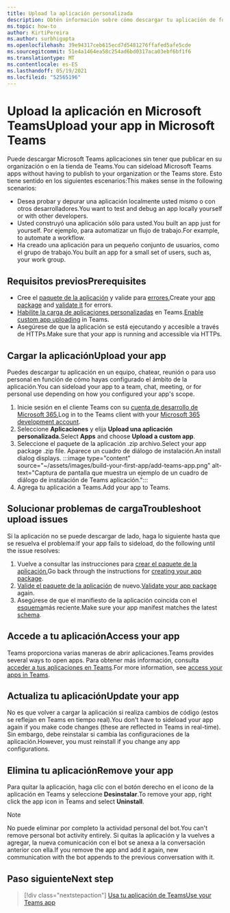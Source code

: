 ```yaml
---
title: Upload la aplicación personalizada
description: Obtén información sobre cómo descargar tu aplicación de forma lateral en Microsoft Teams. La carga lateral es común al probar y depurar una aplicación durante el desarrollo.
ms.topic: how-to
author: KirtiPereira
ms.author: surbhigupta
ms.openlocfilehash: 39e94317ceb615ecd7d5481276ffafed5afe5cde
ms.sourcegitcommit: 51e4a1464ea58c254ad6bd0317aca03ebf6bf1f6
ms.translationtype: MT
ms.contentlocale: es-ES
ms.lasthandoff: 05/19/2021
ms.locfileid: "52565196"
---
```

# <a name="upload-your-app-in-microsoft-teams"></a><span data-ttu-id="939f6-104">Upload la aplicación en Microsoft Teams</span><span class="sxs-lookup"><span data-stu-id="939f6-104">Upload your app in Microsoft Teams</span></span>

<span data-ttu-id="939f6-105">Puede descargar Microsoft Teams aplicaciones sin tener que publicar en su organización o en la tienda de Teams.</span><span class="sxs-lookup"><span data-stu-id="939f6-105">You can sideload Microsoft Teams apps without having to publish to your organization or the Teams store.</span></span> <span data-ttu-id="939f6-106">Esto tiene sentido en los siguientes escenarios:</span><span class="sxs-lookup"><span data-stu-id="939f6-106">This makes sense in the following scenarios:</span></span>

* <span data-ttu-id="939f6-107">Desea probar y depurar una aplicación localmente usted mismo o con otros desarrolladores.</span><span class="sxs-lookup"><span data-stu-id="939f6-107">You want to test and debug an app locally yourself or with other developers.</span></span>
* <span data-ttu-id="939f6-108">Usted construyó una aplicación sólo para usted.</span><span class="sxs-lookup"><span data-stu-id="939f6-108">You built an app just for yourself.</span></span> <span data-ttu-id="939f6-109">Por ejemplo, para automatizar un flujo de trabajo.</span><span class="sxs-lookup"><span data-stu-id="939f6-109">For example, to automate a workflow.</span></span>
* <span data-ttu-id="939f6-110">Ha creado una aplicación para un pequeño conjunto de usuarios, como el grupo de trabajo.</span><span class="sxs-lookup"><span data-stu-id="939f6-110">You built an app for a small set of users, such as, your work group.</span></span>

## <a name="prerequisites"></a><span data-ttu-id="939f6-111">Requisitos previos</span><span class="sxs-lookup"><span data-stu-id="939f6-111">Prerequisites</span></span>

* <span data-ttu-id="939f6-112">Cree el [paquete de la aplicación](~/concepts/build-and-test/apps-package.md) y valide para [errores.](https://dev.teams.microsoft.com/appvalidation.html)</span><span class="sxs-lookup"><span data-stu-id="939f6-112">Create your [app package](~/concepts/build-and-test/apps-package.md) and [validate it](https://dev.teams.microsoft.com/appvalidation.html) for errors.</span></span>
* <span data-ttu-id="939f6-113">[Habilite la carga de aplicaciones personalizadas](~/concepts/build-and-test/prepare-your-o365-tenant.md#enable-custom-teams-apps-and-turn-on-custom-app-uploading) en Teams.</span><span class="sxs-lookup"><span data-stu-id="939f6-113">[Enable custom app uploading](~/concepts/build-and-test/prepare-your-o365-tenant.md#enable-custom-teams-apps-and-turn-on-custom-app-uploading) in Teams.</span></span>
* <span data-ttu-id="939f6-114">Asegúrese de que la aplicación se está ejecutando y accesible a través de HTTPs.</span><span class="sxs-lookup"><span data-stu-id="939f6-114">Make sure that your app is running and accessible via HTTPs.</span></span>

## <a name="upload-your-app"></a><span data-ttu-id="939f6-115">Cargar la aplicación</span><span class="sxs-lookup"><span data-stu-id="939f6-115">Upload your app</span></span>

<span data-ttu-id="939f6-116">Puedes descargar tu aplicación en un equipo, chatear, reunión o para uso personal en función de cómo hayas configurado el ámbito de la aplicación.</span><span class="sxs-lookup"><span data-stu-id="939f6-116">You can sideload your app to a team, chat, meeting, or for personal use depending on how you configured your app's scope.</span></span>

1. <span data-ttu-id="939f6-117">Inicie sesión en el cliente Teams con su [cuenta de desarrollo de Microsoft 365.](~/build-your-first-app/build-and-run.md#prerequisites)</span><span class="sxs-lookup"><span data-stu-id="939f6-117">Log in to the Teams client with your [Microsoft 365 development account](~/build-your-first-app/build-and-run.md#prerequisites).</span></span>
1. <span data-ttu-id="939f6-118">Seleccione **Aplicaciones** y elija **Upload una aplicación personalizada.**</span><span class="sxs-lookup"><span data-stu-id="939f6-118">Select **Apps** and choose **Upload a custom app**.</span></span>
1. <span data-ttu-id="939f6-119">Seleccione el paquete de la aplicación .zip archivo.</span><span class="sxs-lookup"><span data-stu-id="939f6-119">Select your app package .zip file.</span></span> <span data-ttu-id="939f6-120">Aparece un cuadro de diálogo de instalación.</span><span class="sxs-lookup"><span data-stu-id="939f6-120">An install dialog displays.</span></span>
:::image type="content" source="~/assets/images/build-your-first-app/add-teams-app.png" alt-text="Captura de pantalla que muestra un ejemplo de un cuadro de diálogo de instalación de Teams aplicación.":::
1. <span data-ttu-id="939f6-122">Agrega tu aplicación a Teams.</span><span class="sxs-lookup"><span data-stu-id="939f6-122">Add your app to Teams.</span></span>

## <a name="troubleshoot-upload-issues"></a><span data-ttu-id="939f6-123">Solucionar problemas de carga</span><span class="sxs-lookup"><span data-stu-id="939f6-123">Troubleshoot upload issues</span></span>

<span data-ttu-id="939f6-124">Si la aplicación no se puede descargar de lado, haga lo siguiente hasta que se resuelva el problema:</span><span class="sxs-lookup"><span data-stu-id="939f6-124">If your app fails to sideload, do the following until the issue resolves:</span></span>

1. <span data-ttu-id="939f6-125">Vuelve a consultar las instrucciones para [crear el paquete de la aplicación.](../../concepts/build-and-test/apps-package.md)</span><span class="sxs-lookup"><span data-stu-id="939f6-125">Go back through the instructions for [creating your app package](../../concepts/build-and-test/apps-package.md).</span></span>
1. <span data-ttu-id="939f6-126">[Valide el paquete de la aplicación](https://dev.teams.microsoft.com/appvalidation.html) de nuevo.</span><span class="sxs-lookup"><span data-stu-id="939f6-126">[Validate your app package](https://dev.teams.microsoft.com/appvalidation.html) again.</span></span>
1. <span data-ttu-id="939f6-127">Asegúrese de que el manifiesto de la aplicación coincida con el [esquema](../../resources/schema/manifest-schema.md)más reciente.</span><span class="sxs-lookup"><span data-stu-id="939f6-127">Make sure your app manifest matches the latest [schema](../../resources/schema/manifest-schema.md).</span></span>

## <a name="access-your-app"></a><span data-ttu-id="939f6-128">Accede a tu aplicación</span><span class="sxs-lookup"><span data-stu-id="939f6-128">Access your app</span></span>

<span data-ttu-id="939f6-129">Teams proporciona varias maneras de abrir aplicaciones.</span><span class="sxs-lookup"><span data-stu-id="939f6-129">Teams provides several ways to open apps.</span></span> <span data-ttu-id="939f6-130">Para obtener más información, consulta [acceder a tus aplicaciones en Teams](https://support.microsoft.com/office/access-your-apps-in-teams-0758cb09-9e85-40e7-a974-51df7734646a).</span><span class="sxs-lookup"><span data-stu-id="939f6-130">For more information, see [access your apps in Teams](https://support.microsoft.com/office/access-your-apps-in-teams-0758cb09-9e85-40e7-a974-51df7734646a).</span></span>

## <a name="update-your-app"></a><span data-ttu-id="939f6-131">Actualiza tu aplicación</span><span class="sxs-lookup"><span data-stu-id="939f6-131">Update your app</span></span>

<span data-ttu-id="939f6-132">No es que volver a cargar la aplicación si realiza cambios de código (estos se reflejan en Teams en tiempo real).</span><span class="sxs-lookup"><span data-stu-id="939f6-132">You don't have to sideload your app again if you make code changes (these are reflected in Teams in real-time).</span></span> <span data-ttu-id="939f6-133">Sin embargo, debe reinstalar si cambia las configuraciones de la aplicación.</span><span class="sxs-lookup"><span data-stu-id="939f6-133">However, you must reinstall if you change any app configurations.</span></span>

## <a name="remove-your-app"></a><span data-ttu-id="939f6-134">Elimina tu aplicación</span><span class="sxs-lookup"><span data-stu-id="939f6-134">Remove your app</span></span>

<span data-ttu-id="939f6-135">Para quitar la aplicación, haga clic con el botón derecho en el icono de la aplicación en Teams y seleccione **Desinstalar**.</span><span class="sxs-lookup"><span data-stu-id="939f6-135">To remove your app, right click the app icon in Teams and select **Uninstall**.</span></span>

> [!NOTE]
> <span data-ttu-id="939f6-136">No puede eliminar por completo la actividad personal del bot.</span><span class="sxs-lookup"><span data-stu-id="939f6-136">You can't remove personal bot activity entirely.</span></span> <span data-ttu-id="939f6-137">Si quitas la aplicación y la vuelves a agregar, la nueva comunicación con el bot se anexa a la conversación anterior con ella.</span><span class="sxs-lookup"><span data-stu-id="939f6-137">If you remove the app and add it again, new communication with the bot appends to the previous conversation with it.</span></span>

## <a name="next-step"></a><span data-ttu-id="939f6-138">Paso siguiente</span><span class="sxs-lookup"><span data-stu-id="939f6-138">Next step</span></span>

> [!div class="nextstepaction"]
> [<span data-ttu-id="939f6-139">Usa tu aplicación de Teams</span><span class="sxs-lookup"><span data-stu-id="939f6-139">Use your Teams app</span></span>](https://support.microsoft.com/office/apps-and-services-cc1fba57-9900-4634-8306-2360a40c665b?ui=en-us&rs=en-us&ad=us)
